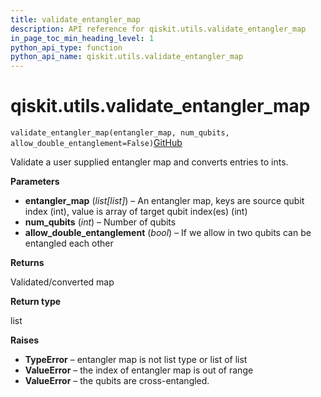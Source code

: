 ```yaml
---
title: validate_entangler_map
description: API reference for qiskit.utils.validate_entangler_map
in_page_toc_min_heading_level: 1
python_api_type: function
python_api_name: qiskit.utils.validate_entangler_map
---
```


# qiskit.utils.validate\_entangler\_map

<span id="qiskit.utils.validate_entangler_map" />

`validate_entangler_map(entangler_map, num_qubits, allow_double_entanglement=False)`[GitHub](https://github.com/qiskit/qiskit/tree/stable/0.40/qiskit/utils/entangler_map.py "view source code")

Validate a user supplied entangler map and converts entries to ints.

**Parameters**

*   **entangler\_map** (*list\[list]*) – An entangler map, keys are source qubit index (int), value is array of target qubit index(es) (int)
*   **num\_qubits** (*int*) – Number of qubits
*   **allow\_double\_entanglement** (*bool*) – If we allow in two qubits can be entangled each other

**Returns**

Validated/converted map

**Return type**

list

**Raises**

*   **TypeError** – entangler map is not list type or list of list
*   **ValueError** – the index of entangler map is out of range
*   **ValueError** – the qubits are cross-entangled.

